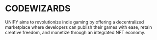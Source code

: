 # CODEWIZARDS
UNIFY aims to revolutionize indie gaming by offering a decentralized marketplace where developers can publish their games with ease, retain creative freedom, and monetize through an integrated NFT economy.
